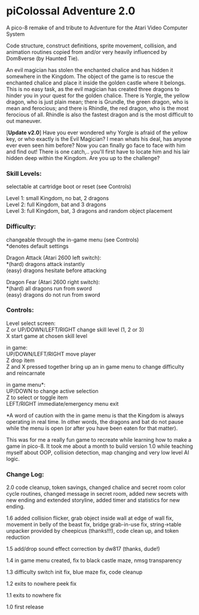 # piColossal Adventure 2.0

A pico-8 remake of and tribute to Adventure for the Atari Video Computer System

Code structure, construct definitions, sprite movement, collision, and animation routines copied from and/or very heavily influenced by Dom8verse (by Haunted Tie).

An evil magician has stolen the enchanted chalice and has hidden it somewhere in the Kingdom. The object of the game is to rescue the enchanted chalice and place it inside the golden castle where it belongs. This is no easy task, as the evil magician has created three dragons to hinder you in your quest for the golden chalice. There is Yorgle, the yellow dragon, who is just plain mean; there is Grundle, the green dragon, who is mean and ferocious; and there is Rhindle, the red dragon, who is the most ferocious of all. Rhindle is also the fastest dragon and is the most difficult to out maneuver.

[<b>Update v2.0</b>] Have you ever wondered why Yorgle is afraid of the yellow key, or who exactly is the Evil Magician? I mean whats his deal, has anyone ever even seen him before? Now you can finally go face to face with him and find out! There is one catch,.. you'll first have to locate him and his lair hidden deep within the Kingdom. Are you up to the challenge?

### Skill Levels:

selectable at cartridge boot or reset (see Controls)

Level 1: small Kingdom, no bat, 2 dragons  
Level 2: full Kingdom, bat and 3 dragons  
Level 3: full Kingdom, bat, 3 dragons and random object placement  

### Difficulty:

changeable through the in-game menu (see Controls)  
*denotes default settings

Dragon Attack (Atari 2600 left switch):  
*(hard) dragons attack instantly  
(easy) dragons hesitate before attacking  

Dragon Fear (Atari 2600 right switch):  
*(hard) all dragons run from sword  
(easy) dragons do not run from sword  

### Controls:

Level select screen:  
Z or UP/DOWN/LEFT/RIGHT change skill level (1, 2 or 3)  
X start game at chosen skill level  

in game:  
UP/DOWN/LEFT/RIGHT move player  
Z drop item  
Z and X pressed together bring up an in game menu to change difficulty and reincarnate  

in game menu*:  
UP/DOWN to change active selection  
Z to select or toggle item  
LEFT/RIGHT immediate/emergency menu exit  

*A word of caution with the in game menu is that the Kingdom is always operating in real time. In other words, the dragons and bat do not pause while the menu is open (or after you have been eaten for that matter).

This was for me a really fun game to recreate while learning how to make a game in pico-8. It took me about a month to build version 1.0 while teaching myself about OOP, collision detection, map changing and very low level AI logic.

### Change Log:

2.0 code cleanup, token savings, changed chalice and secret room color cycle routines, changed message in secret room, added new secrets with new ending and extended storyline, added timer and statistics for new ending.

1.6 added collision flicker, grab object inside wall at edge of wall fix, movement in belly of the beast fix, bridge grab-in-use fix, string->table unpacker provided by cheepicus (thanks!!!), code clean up, and token reduction

1.5 add/drop sound effect correction by dw817 (thanks, dude!)

1.4 in game menu created, fix to black castle maze, nmsg transparency

1.3 difficulty switch init fix, blue maze fix, code cleanup

1.2 exits to nowhere peek fix

1.1 exits to nowhere fix

1.0 first release
